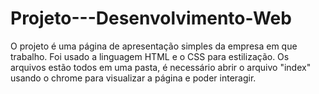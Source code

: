 # Projeto---Desenvolvimento-Web
O projeto é uma página de apresentação simples da empresa em que trabalho. Foi usado a linguagem HTML e o CSS para estilização.
Os arquivos estão todos em uma pasta, é necessário abrir o arquivo "index" usando o chrome para visualizar a página e poder interagir.
